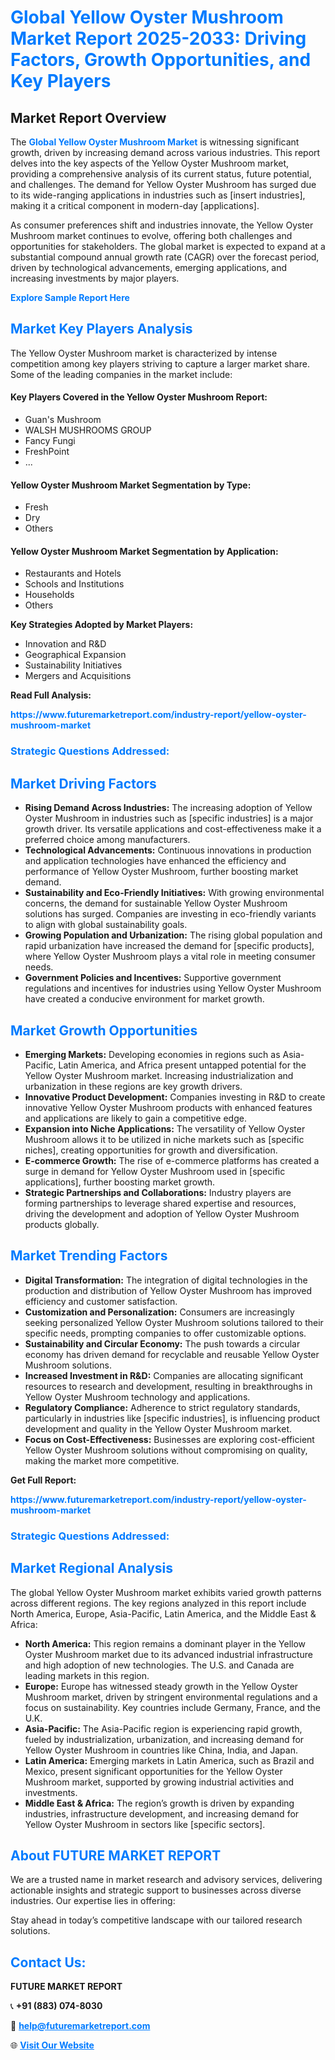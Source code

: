<h1 style="color: #007BFF;">Global Yellow Oyster Mushroom Market Report 2025-2033: Driving Factors, Growth Opportunities, and Key Players</h1>

<section id="overview">
<h2>Market Report Overview</h2>
<p>The <a href="https://www.futuremarketreport.com/industry-report/yellow-oyster-mushroom-market" style="color: #007BFF; text-decoration: none;"><strong>Global Yellow Oyster Mushroom Market</strong></a> is witnessing significant growth, driven by increasing demand across various industries. This report delves into the key aspects of the Yellow Oyster Mushroom market, providing a comprehensive analysis of its current status, future potential, and challenges. The demand for Yellow Oyster Mushroom has surged due to its wide-ranging applications in industries such as [insert industries], making it a critical component in modern-day [applications].</p>
<p>As consumer preferences shift and industries innovate, the Yellow Oyster Mushroom market continues to evolve, offering both challenges and opportunities for stakeholders. The global market is expected to expand at a substantial compound annual growth rate (CAGR) over the forecast period, driven by technological advancements, emerging applications, and increasing investments by major players.</p>
</section>

<section id="overview">
<p><a href="https://www.futuremarketreport.com/request-sample/reportId=102283" style="color: #007BFF; text-decoration: none;"><strong>Explore Sample Report Here</strong></a></p>
</section>

<section id="key-players">
<h2 style="color: #007BFF;">Market Key Players Analysis</h2>
<p>The Yellow Oyster Mushroom market is characterized by intense competition among key players striving to capture a larger market share. Some of the leading companies in the market include:</p>
<h4>Key Players Covered in the Yellow Oyster Mushroom Report:</h4>
<ul><li>Guan&#039;s Mushroom</li><li>WALSH MUSHROOMS GROUP</li><li>Fancy Fungi</li><li>FreshPoint</li><li>...</li></ul>
<h4>Yellow Oyster Mushroom Market Segmentation by Type:</h4>
<ul><li>Fresh</li><li>Dry</li><li>Others</li></ul>

<h4>Yellow Oyster Mushroom Market Segmentation by Application:</h4>
<ul><li>Restaurants and Hotels</li><li>Schools and Institutions</li><li>Households</li><li>Others</li></ul>
<p><strong>Key Strategies Adopted by Market Players:</strong></p>
<ul>
<li>Innovation and R&D</li>
<li>Geographical Expansion</li>
<li>Sustainability Initiatives</li>
<li>Mergers and Acquisitions</li>
</ul>
</section>

<section>
<p><strong>Read Full Analysis: </strong></p><a href="https://www.futuremarketreport.com/industry-report/yellow-oyster-mushroom-market" style="color: #007BFF; text-decoration: none;"><strong>https://www.futuremarketreport.com/industry-report/yellow-oyster-mushroom-market</strong></a>
<h3 style="color: #007BFF;">Strategic Questions Addressed:</h3>
</section>

<section id="driving-factors">
<h2 style="color: #007BFF;">Market Driving Factors</h2>
<ul>
<li><strong>Rising Demand Across Industries:</strong> The increasing adoption of Yellow Oyster Mushroom in industries such as [specific industries] is a major growth driver. Its versatile applications and cost-effectiveness make it a preferred choice among manufacturers.</li>
<li><strong>Technological Advancements:</strong> Continuous innovations in production and application technologies have enhanced the efficiency and performance of Yellow Oyster Mushroom, further boosting market demand.</li>
<li><strong>Sustainability and Eco-Friendly Initiatives:</strong> With growing environmental concerns, the demand for sustainable Yellow Oyster Mushroom solutions has surged. Companies are investing in eco-friendly variants to align with global sustainability goals.</li>
<li><strong>Growing Population and Urbanization:</strong> The rising global population and rapid urbanization have increased the demand for [specific products], where Yellow Oyster Mushroom plays a vital role in meeting consumer needs.</li>
<li><strong>Government Policies and Incentives:</strong> Supportive government regulations and incentives for industries using Yellow Oyster Mushroom have created a conducive environment for market growth.</li>
</ul>
</section>

<section id="growth-opportunities">
<h2 style="color: #007BFF;">Market Growth Opportunities</h2>
<ul>
<li><strong>Emerging Markets:</strong> Developing economies in regions such as Asia-Pacific, Latin America, and Africa present untapped potential for the Yellow Oyster Mushroom market. Increasing industrialization and urbanization in these regions are key growth drivers.</li>
<li><strong>Innovative Product Development:</strong> Companies investing in R&D to create innovative Yellow Oyster Mushroom products with enhanced features and applications are likely to gain a competitive edge.</li>
<li><strong>Expansion into Niche Applications:</strong> The versatility of Yellow Oyster Mushroom allows it to be utilized in niche markets such as [specific niches], creating opportunities for growth and diversification.</li>
<li><strong>E-commerce Growth:</strong> The rise of e-commerce platforms has created a surge in demand for Yellow Oyster Mushroom used in [specific applications], further boosting market growth.</li>
<li><strong>Strategic Partnerships and Collaborations:</strong> Industry players are forming partnerships to leverage shared expertise and resources, driving the development and adoption of Yellow Oyster Mushroom products globally.</li>
</ul>
</section>

<section id="trending-factors">
<h2 style="color: #007BFF;">Market Trending Factors</h2>
<ul>
<li><strong>Digital Transformation:</strong> The integration of digital technologies in the production and distribution of Yellow Oyster Mushroom has improved efficiency and customer satisfaction.</li>
<li><strong>Customization and Personalization:</strong> Consumers are increasingly seeking personalized Yellow Oyster Mushroom solutions tailored to their specific needs, prompting companies to offer customizable options.</li>
<li><strong>Sustainability and Circular Economy:</strong> The push towards a circular economy has driven demand for recyclable and reusable Yellow Oyster Mushroom solutions.</li>
<li><strong>Increased Investment in R&D:</strong> Companies are allocating significant resources to research and development, resulting in breakthroughs in Yellow Oyster Mushroom technology and applications.</li>
<li><strong>Regulatory Compliance:</strong> Adherence to strict regulatory standards, particularly in industries like [specific industries], is influencing product development and quality in the Yellow Oyster Mushroom market.</li>
<li><strong>Focus on Cost-Effectiveness:</strong> Businesses are exploring cost-efficient Yellow Oyster Mushroom solutions without compromising on quality, making the market more competitive.</li>
</ul>
</section>

<section>
<p><strong>Get Full Report: </strong></p><a href="https://www.futuremarketreport.com/industry-report/yellow-oyster-mushroom-market" style="color: #007BFF; text-decoration: none;"><strong>https://www.futuremarketreport.com/industry-report/yellow-oyster-mushroom-market</strong></a>
<h3 style="color: #007BFF;">Strategic Questions Addressed:</h3>
</section>


<section id="regional-analysis">
<h2 style="color: #007BFF;">Market Regional Analysis</h2>
<p>The global Yellow Oyster Mushroom market exhibits varied growth patterns across different regions. The key regions analyzed in this report include North America, Europe, Asia-Pacific, Latin America, and the Middle East & Africa:</p>
<ul>
<li><strong>North America:</strong> This region remains a dominant player in the Yellow Oyster Mushroom market due to its advanced industrial infrastructure and high adoption of new technologies. The U.S. and Canada are leading markets in this region.</li>
<li><strong>Europe:</strong> Europe has witnessed steady growth in the Yellow Oyster Mushroom market, driven by stringent environmental regulations and a focus on sustainability. Key countries include Germany, France, and the U.K.</li>
<li><strong>Asia-Pacific:</strong> The Asia-Pacific region is experiencing rapid growth, fueled by industrialization, urbanization, and increasing demand for Yellow Oyster Mushroom in countries like China, India, and Japan.</li>
<li><strong>Latin America:</strong> Emerging markets in Latin America, such as Brazil and Mexico, present significant opportunities for the Yellow Oyster Mushroom market, supported by growing industrial activities and investments.</li>
<li><strong>Middle East & Africa:</strong> The region’s growth is driven by expanding industries, infrastructure development, and increasing demand for Yellow Oyster Mushroom in sectors like [specific sectors].</li>
</ul>
</section>

<footer>
<h2 style="color: #007BFF;">About FUTURE MARKET REPORT</h2>
<p>We are a trusted name in market research and advisory services, delivering actionable insights and strategic support to businesses across diverse industries. Our expertise lies in offering:</p>

<p>Stay ahead in today’s competitive landscape with our tailored research solutions.</p>

<h2 style="color: #007BFF;">Contact Us:</h2>
<p><strong>FUTURE MARKET REPORT</strong></p>
<p>📞 <strong>+91 (883) 074-8030</strong></p>
<p>📧 <strong><a href="mailto:help@futuremarketreport.com" style="color: #007BFF;">help@futuremarketreport.com</a></strong></p>
<p>🌐 <strong><a href="https://www.futuremarketreport.com/" style="color: #007BFF;">Visit Our Website</a></strong></p>
</footer>